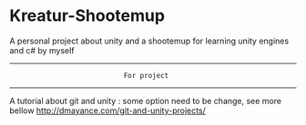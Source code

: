 # Kreatur-Shootemup
A personal project about unity and a shootemup for learning unity engines and c# by myself

--------------------------------------------------------------------------------
								For project
--------------------------------------------------------------------------------
A tutorial about git and unity : some option need to be change, see more bellow
http://dmayance.com/git-and-unity-projects/
